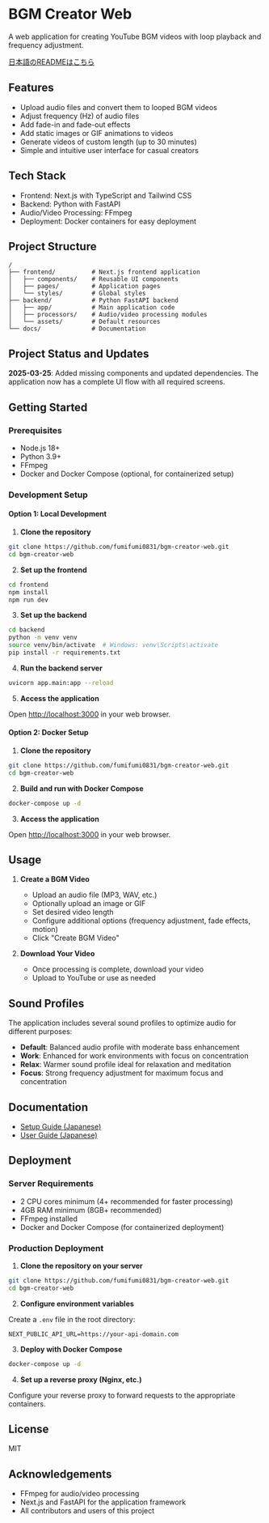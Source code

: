 # BGM Creator Web

A web application for creating YouTube BGM videos with loop playback and frequency adjustment.

[日本語のREADMEはこちら](README.ja.md)

## Features

- Upload audio files and convert them to looped BGM videos
- Adjust frequency (Hz) of audio files
- Add fade-in and fade-out effects
- Add static images or GIF animations to videos
- Generate videos of custom length (up to 30 minutes)
- Simple and intuitive user interface for casual creators

## Tech Stack

- Frontend: Next.js with TypeScript and Tailwind CSS
- Backend: Python with FastAPI
- Audio/Video Processing: FFmpeg
- Deployment: Docker containers for easy deployment

## Project Structure

```
/
├── frontend/          # Next.js frontend application
│   ├── components/    # Reusable UI components
│   ├── pages/         # Application pages
│   └── styles/        # Global styles
├── backend/           # Python FastAPI backend
│   ├── app/           # Main application code
│   ├── processors/    # Audio/video processing modules
│   └── assets/        # Default resources
└── docs/              # Documentation
```

## Project Status and Updates

**2025-03-25**: Added missing components and updated dependencies. The application now has a complete UI flow with all required screens.

## Getting Started

### Prerequisites

- Node.js 18+
- Python 3.9+
- FFmpeg
- Docker and Docker Compose (optional, for containerized setup)

### Development Setup

#### Option 1: Local Development

1. **Clone the repository**

```bash
git clone https://github.com/fumifumi0831/bgm-creator-web.git
cd bgm-creator-web
```

2. **Set up the frontend**

```bash
cd frontend
npm install
npm run dev
```

3. **Set up the backend**

```bash
cd backend
python -m venv venv
source venv/bin/activate  # Windows: venv\Scripts\activate
pip install -r requirements.txt
```

4. **Run the backend server**

```bash
uvicorn app.main:app --reload
```

5. **Access the application**

Open [http://localhost:3000](http://localhost:3000) in your web browser.

#### Option 2: Docker Setup

1. **Clone the repository**

```bash
git clone https://github.com/fumifumi0831/bgm-creator-web.git
cd bgm-creator-web
```

2. **Build and run with Docker Compose**

```bash
docker-compose up -d
```

3. **Access the application**

Open [http://localhost:3000](http://localhost:3000) in your web browser.

## Usage

1. **Create a BGM Video**
   - Upload an audio file (MP3, WAV, etc.)
   - Optionally upload an image or GIF
   - Set desired video length
   - Configure additional options (frequency adjustment, fade effects, motion)
   - Click "Create BGM Video"

2. **Download Your Video**
   - Once processing is complete, download your video
   - Upload to YouTube or use as needed

## Sound Profiles

The application includes several sound profiles to optimize audio for different purposes:

- **Default**: Balanced audio profile with moderate bass enhancement
- **Work**: Enhanced for work environments with focus on concentration
- **Relax**: Warmer sound profile ideal for relaxation and meditation
- **Focus**: Strong frequency adjustment for maximum focus and concentration

## Documentation

- [Setup Guide (Japanese)](docs/setup_guide.ja.md)
- [User Guide (Japanese)](docs/user_guide.ja.md)

## Deployment

### Server Requirements

- 2 CPU cores minimum (4+ recommended for faster processing)
- 4GB RAM minimum (8GB+ recommended)
- FFmpeg installed
- Docker and Docker Compose (for containerized deployment)

### Production Deployment

1. **Clone the repository on your server**

```bash
git clone https://github.com/fumifumi0831/bgm-creator-web.git
cd bgm-creator-web
```

2. **Configure environment variables**

Create a `.env` file in the root directory:

```
NEXT_PUBLIC_API_URL=https://your-api-domain.com
```

3. **Deploy with Docker Compose**

```bash
docker-compose up -d
```

4. **Set up a reverse proxy (Nginx, etc.)**

Configure your reverse proxy to forward requests to the appropriate containers.

## License

MIT

## Acknowledgements

- FFmpeg for audio/video processing
- Next.js and FastAPI for the application framework
- All contributors and users of this project
